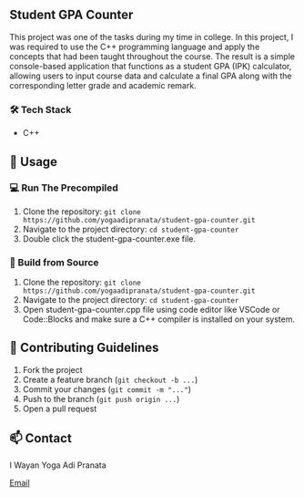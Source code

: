 ## Student GPA Counter

This project was one of the tasks during my time in college. In this project, I was required to use the C++ programming language and apply the concepts that had been taught throughout the course. The result is a simple console-based application that functions as a student GPA (IPK) calculator, allowing users to input course data and calculate a final GPA along with the corresponding letter grade and academic remark.

### 🛠️ Tech Stack
* C++

## 🚀 Usage

### 💻 Run The Precompiled
1. Clone the repository:
```git clone https://github.com/yogaadipranata/student-gpa-counter.git```
2. Navigate to the project directory:
```cd student-gpa-counter```
3. Double click the student-gpa-counter.exe file.

### 🔗 Build from Source
1. Clone the repository:
```git clone https://github.com/yogaadipranata/student-gpa-counter.git```
2. Navigate to the project directory:
```cd student-gpa-counter```
3. Open student-gpa-counter.cpp file using code editor like VSCode or Code::Blocks and make sure a C++ compiler is installed on your system.

## 🤝 Contributing Guidelines
1. Fork the project
2. Create a feature branch (```git checkout -b ...```)
3. Commit your changes (```git commit -m "..."```)
4. Push to the branch (```git push origin ...```)
5. Open a pull request

## 📫 Contact
I Wayan Yoga Adi Pranata

[Email](mailto:yogaadipranata10@gmail.com)
